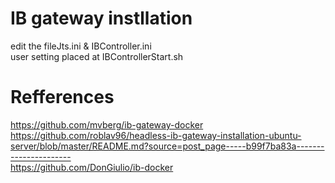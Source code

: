
# IB gateway instllation
edit the fileJts.ini & IBController.ini</br>
user setting placed at IBControllerStart.sh</br>

# Refferences
https://github.com/mvberg/ib-gateway-docker</br>
https://github.com/roblav96/headless-ib-gateway-installation-ubuntu-server/blob/master/README.md?source=post_page-----b99f7ba83a----------------------</br>
https://github.com/DonGiulio/ib-docker</br>
